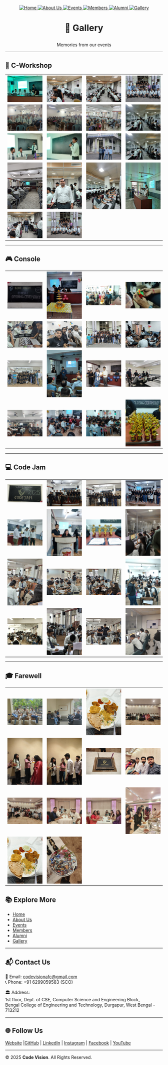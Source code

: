 <!-- | [Home](./README.md) | [About Us](AboutUs.md) | [Events](Events.md) | [Members](Members.md) | [Alumni](Alumni.md) | [Gallery](Gallery.md) | [Contact Us](ContactUs.md) |
|------------------------|------------------------|---------------------|-----------------------|---------------------|-----------------------|----------------------------| -->
<p align="center" width="100%">
  <a href="../README.md">
    <img src="https://img.shields.io/badge/Home-FF0000?style=for-the-badge" alt="Home"/>
  </a>
  <a href="../pages/ABOUT.md">
    <img src="https://img.shields.io/badge/About%20Us-FF0000?style=for-the-badge" alt="About Us"/>
  </a>
  <a href="../pages/EVENTS.md">
    <img src="https://img.shields.io/badge/Events-FF0000?style=for-the-badge" alt="Events"/>
  </a>
  <a href="../pages/MEMBERS.md">
    <img src="https://img.shields.io/badge/Members-FF0000?style=for-the-badge" alt="Members"/>
  </a>
  <a href="../pages/ALUMNI.md">
    <img src="https://img.shields.io/badge/Alumni-FF0000?style=for-the-badge" alt="Alumni"/>
  </a>
  <a href="../pages/GALLERY.md">
    <img src="https://img.shields.io/badge/Gallery-FF0000?style=for-the-badge" alt="Gallery"/>
  </a>
</p>


# <p align="center">📸 Gallery </p>
 <p align="center">Memories from our events</p> 

---

## 🎯 C-Workshop  
<table align="center">
  <tr>
    <td><img src="../assets/Gallery/C-Workshop/cworkshop1.jpg" width="150"></td>
    <td><img src="../assets/Gallery/C-Workshop/cworkshop2.jpg" width="150"></td>
    <td><img src="../assets/Gallery/C-Workshop/cworkshop3.jpg" width="150"></td>
    <td><img src="../assets/Gallery/C-Workshop/cworkshop4.jpg" width="150"></td>
  </tr>
  <tr>
    <td><img src="../assets/Gallery/C-Workshop/cworkshop5.jpg" width="150"></td>
    <td><img src="../assets/Gallery/C-Workshop/cworkshop6.jpg" width="150"></td>
    <td><img src="../assets/Gallery/C-Workshop/cworkshop7.jpg" width="150"></td>
    <td><img src="../assets/Gallery/C-Workshop/cworkshop18.jpg" width="150"></td>
  </tr>
  <tr>
    <td><img src="../assets/Gallery/C-Workshop/cworkshop11.jpg" width="150"></td>
    <td><img src="../assets/Gallery/C-Workshop/cworkshop12.jpg" width="150"></td>
    <td><img src="../assets/Gallery/C-Workshop/cworkshop14.jpg" width="150"></td>
    <td><img src="../assets/Gallery/C-Workshop/cworkshop18.jpg" width="150"></td>
  </tr>
  <tr>
    <td><img src="../assets/Gallery/C-Workshop/cworkshop10.jpg" width="150"></td>
    <td><img src="../assets/Gallery/C-Workshop/cworkshop16.jpg" width="150"></td>
    <td><img src="../assets/Gallery/C-Workshop/cworkshop17.jpg" width="150"></td>
    <td><img src="../assets/Gallery/C-Workshop/cworkshop9.jpg" width="150"></td>
  </tr>
  <tr>
    <td><img src="../assets/Gallery/C-Workshop/cworkshop13.jpg" width="150"></td>
    <td><img src="../assets/Gallery/C-Workshop/cworkshop15.jpg" width="150"></td>
  </tr>
</table>

---

## 🎮 Console  
<table align="center">
  <tr>
    <td><img src="../assets/Gallery/console/console1.png" width="150"></td>
    <td><img src="../assets/Gallery/console/console2.png" width="150"></td>
    <td><img src="../assets/Gallery/console/console3.png" width="150"></td>
    <td><img src="../assets/Gallery/console/console4.png" width="150"></td>

  </tr>
  <tr>
    <td><img src="../assets/Gallery/console/console5.png" width="150"></td>
    <td><img src="../assets/Gallery/console/console6.png" width="150"></td>
    <td><img src="../assets/Gallery/console/console7.png" width="150"></td>
    <td><img src="../assets/Gallery/console/console8.png" width="150"></td>

  </tr>
  <tr>
    <td><img src="../assets/Gallery/console/console9.png" width="150"></td>
    <td><img src="..//assets/Gallery/console/console10.png" width="150"></td>
    <td><img src="../assets/Gallery/console/console11.png" width="150"></td>
    <td><img src="../assets/Gallery/console/console12.png" width="150"></td>
  </tr>
  <tr>
    <td><img src="../assets/Gallery/console/console13.png" width="150"></td>
    <td><img src="../assets/Gallery/console/console14.jpg" width="150"></td>
    <td><img src="../assets/Gallery/console/console15.jpg" width="150"></td>
    <td><img src="../assets/Gallery/console/console16.jpg" width="150"></td>
  </tr>
</table>

---

## 💻 Code Jam  
<table align="center">
  <tr>
    <td><img src="../assets/Gallery/CodeJam/codejam1.jpg" width="150"></td>
    <td><img src="../assets/Gallery/CodeJam/codejam2.jpg" width="150"></td>
    <td><img src="../assets/Gallery/CodeJam/codejam3.jpg" width="150"></td>
    <td><img src="../assets/Gallery/CodeJam/codejam4.jpg" width="150"></td>

  </tr>
  <tr>
    <td><img src="../assets/Gallery/CodeJam/codejam5.jpg" width="150"></td>
    <td><img src="../assets/Gallery/CodeJam/codejam6.jpg" width="150"></td>
    <td><img src="../assets/Gallery/CodeJam/codejam7.jpg" width="150"></td>
    <td><img src="../assets/Gallery/CodeJam/codejam8.jpg" width="150"></td>

  </tr>
  <tr>
    <td><img src="../assets/Gallery/CodeJam/codejam9.jpg" width="150"></td>
    <td><img src="../assets/Gallery/CodeJam/codejam10.jpg" width="150"></td>
    <td><img src="../assets/Gallery/CodeJam/codejam11.jpg" width="150"></td>
    <td><img src="../assets/Gallery/CodeJam/codejam12.jpg" width="150"></td>
  </tr>
  <tr>
    <td><img src="../assets/Gallery/CodeJam/codejam13.jpg" width="150"></td>
    <td><img src="../assets/Gallery/CodeJam/codejam14.jpg" width="150"></td>
    <td><img src="../assets/Gallery/CodeJam/codejam15.jpg" width="150"></td>
    <td><img src="../assets/Gallery/CodeJam/codejam16.jpg" width="150"></td>
  </tr>
</table>

---

## 🎓 Farewell  
<table align="center">
  <tr>
    <td><img src="../assets/Gallery/Farewell/farewell1.png" width="150"></td>
    <td><img src="../assets/Gallery/Farewell/farewell2.png" width="150"></td>
    <td><img src="../assets/Gallery/Farewell/farewell13.png" width="150"></td>
    <td><img src="../assets/Gallery/Farewell/farewell7.png" width="150"></td>
  </tr>
  <tr>
    <td><img src="../assets/Gallery/Farewell/farewell4.png" width="150"></td>
    <td><img src="../assets/Gallery/Farewell/farewell5.png" width="150"></td>
    <td><img src="../assets/Gallery/Farewell/farewell6.png" width="150"></td>
    <td><img src="../assets/Gallery/Farewell/farewell8.png" width="150"></td>
  </tr>
  <tr>
    <td><img src="../assets/Gallery/Farewell/farewell9.png" width="150"></td>
    <td><img src="../assets/Gallery/Farewell/farewell10.png" width="150"></td>
    <td><img src="../assets/Gallery/Farewell/farewell11.png" width="150"></td>
    <td><img src="../assets/Gallery/Farewell/farewell12.png" width="150"></td>
  </tr>
  <tr>
    <td><img src="../assets/Gallery/Farewell/farewell13.png" width="150"></td>
    <td><img src="../assets/Gallery/Farewell/farewell14.png" width="150"></td>
  </tr>
</table>

















## 📚 Explore More
- [Home](../README.md)  
- [About Us](../pages/ABOUT.md)  
- [Events](../pages/EVENTS.md)  
- [Members](../pages/MEMBERS.md)  
- [Alumni](../pages/ALUMNI.md)  
- [Gallery](../pages/GALLERY.md)    

---

## 📬 Contact Us
📧 Email: [codevisionafc@gmail.com](mailto:codevisionafc@gmail.com)  
📞 Phone: +91 6299059583 (SCO)  

🏛️ Address:  
1st floor, Dept. of CSE, Computer Science and Engineering Block,  
Bengal College of Engineering and Technology, Durgapur, West Bengal - 713212  

---

## 🌐 Follow Us

[Website]( https://codevision-bcet.web.app/) |[GitHub](https://github.com/Code-Vision-BCET-organisation ) | [LinkedIn](https://www.linkedin.com/company/codevision-bcet) | [Instagram](https://www.instagram.com/codevisionbcet/) | [Facebook](https://www.facebook.com/cv.bcet/) | [YouTube](http://www.youtube.com/@codevisionbcet )  

---

© 2025 **Code Vision**. All Rights Reserved.  

